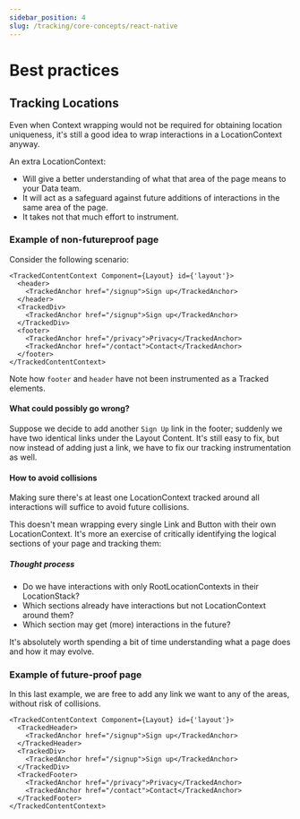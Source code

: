 ```yaml
---
sidebar_position: 4
slug: /tracking/core-concepts/react-native
---
```


# Best practices

## Tracking Locations
Even when Context wrapping would not be required for obtaining location uniqueness, it's still a good idea to wrap interactions in a LocationContext anyway.

An extra LocationContext:
- Will give a better understanding of what that area of the page means to your Data team.
- It will act as a safeguard against future additions of interactions in the same area of the page.
- It takes not that much effort to instrument.

### Example of non-futureproof page
Consider the following scenario:

```tsx
<TrackedContentContext Component={Layout} id={'layout'}>
  <header>
    <TrackedAnchor href="/signup">Sign up</TrackedAnchor>
  </header>
  <TrackedDiv>
    <TrackedAnchor href="/signup">Sign up</TrackedAnchor>
  </TrackedDiv>
  <footer>
    <TrackedAnchor href="/privacy">Privacy</TrackedAnchor>
    <TrackedAnchor href="/contact">Contact</TrackedAnchor>
  </footer>
</TrackedContentContext>
```

Note how `footer` and `header` have not been instrumented as a Tracked elements.

#### What could possibly go wrong?
Suppose we decide to add another `Sign Up` link in the footer; suddenly we have two identical links under the Layout Content.
It's still easy to fix, but now instead of adding just a link, we have to fix our tracking instrumentation as well.

#### How to avoid collisions
Making sure there's at least one LocationContext tracked around all interactions will suffice to avoid future collisions.

This doesn't mean wrapping every single Link and Button with their own LocationContext.
It's more an exercise of critically identifying the logical sections of your page and tracking them:

##### Thought process
- Do we have interactions with only RootLocationContexts in their LocationStack?
- Which sections already have interactions but not LocationContext around them?
- Which section may get (more) interactions in the future?

It's absolutely worth spending a bit of time understanding what a page does and how it may evolve.

### Example of future-proof page
In this last example, we are free to add any link we want to any of the areas, without risk of collisions.

```tsx
<TrackedContentContext Component={Layout} id={'layout'}>
  <TrackedHeader>
    <TrackedAnchor href="/signup">Sign up</TrackedAnchor>
  </TrackedHeader>
  <TrackedDiv>
    <TrackedAnchor href="/signup">Sign up</TrackedAnchor>
  </TrackedDiv>
  <TrackedFooter>
    <TrackedAnchor href="/privacy">Privacy</TrackedAnchor>
    <TrackedAnchor href="/contact">Contact</TrackedAnchor>
  </TrackedFooter>
</TrackedContentContext>
```
